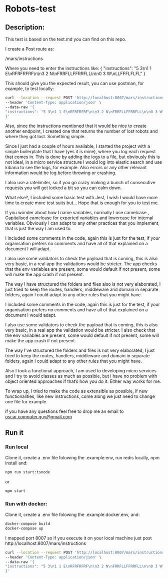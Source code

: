 # Robots-test

## Description:

This test is based on the test.md you can find on this repo.

I create a Post route as:

/mars/instructions

Where you need to enter the instructions like:
{
"instructions": "5 3\n1 1 E\nRFRFRFRF\n\n3 2 N\nFRRFLLFFRRFLL\n\n0 3 W\nLLFFFLFLFL"
}

This should give you the expected result, you can use postman, for example, to test locally:

```bash
curl --location --request POST 'http://localhost:8007/mars/instructions' \
--header 'Content-Type: application/json' \
--data-raw '{
"instructions": "5 3\n1 1 E\nRFRFRFRF\n\n3 2 N\nFRRFLLFFRRFLL\n\n0 3 W\nLLFFFLFLFL"
}'
```

Also, since the instructions mentioned that it would be nice to create another endpoint, I created one that returns the number of lost robots and where they got lost. Something simple.

Since I just had a couple of hours available, I started the project with a simple boilerplate that I have (yes it is mine), where you log each request that comes in. This is done by adding the logs to a file, but obviously this is not ideal, in a micro service structure I would log into elastic search and use kibana to see the logs, for example. Also errors or any other relevant information would be log before throwing or crashing.

I also use a ratelimiter, so if you go crazy making a bunch of consecutive requests you will get locked a bit so you can calm down.

What else?, I included some basic test with Jest, I wish I would have more time to create more test suits but… Hope that is enough for you to test me.

If you wonder about how I name variables, normally I use camelcase , Capitalised camelcase for exported variables and lowercase for internal variables. Obviously I can adapt to any other practices that you implement, that is just the way I am used to.

I included some comments in the code, again this is just for the test, if your organisation prefers no comments and have all of that explained on a document I will adapt.

I also use some validators to check the payload that is coming, this is also very basic, in a real app the validations would be stricter. The app checks that the env variables are present, some would default if not present, some will make the app crash if not present.

The way I have structured the folders and files also is not very elaborated, I just tried to keep the routes, handlers, middleware and domain in separate folders, again I could adapt to any other rules that you might have.

I included some comments in the code, again this is just for the test, if your organisation prefers no comments and have all of that explained on a document I would adapt.

I also use some validators to check the payload that is coming, this is also very basic, in a real app the validation would be stricter. I also check that the env variables are present, some would default if not present, some will make the app crash if not present.

The way I've structured the folders and files is not very elaborated, I just tried to keep the routes, handlers, middleware and domain in separate folders, again I could adapt to any other rules that you might have.

Also I took a functional approach, I am used to developing micro services and I try to avoid classes as much as possible, but I have no problem with object oriented approaches if that’s how you do it. Either way works for me.

To wrap up, I tried to make the code as extensible as possible, if new functionalities, like new instructions, come along we just need to change one file for example.

if you have any questions feel free to drop me an email to oscar.computer.guy@gmail.com

## Run it

### Run local

Clone it, create a .env file folowing the .example.env, run redis locally, npm install and:

```bash
npm run start:tsnode
```

or

```bash
mpm start
```

### Run with docker:

Clone it, create a .env file folowing the .example.docker.env, and:

```bash
docker-compose build
docker-compose up
```

I mapped port 8007 so if you execute it on your local machine just post http://localhost:8007/mars/instructions

```bash
curl --location --request POST 'http://localhost:8007/mars/instructions' \
--header 'Content-Type: application/json' \
--data-raw '{
"instructions": "5 3\n1 1 E\nRFRFRFRF\n\n3 2 N\nFRRFLLFFRRFLL\n\n0 3 W\nLLFFFLFLFL"
}'
```
